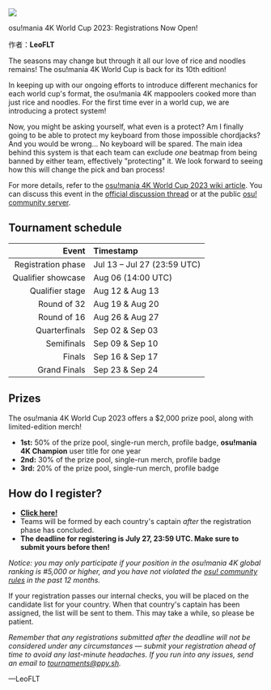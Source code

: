 <img src="https://i.ppy.sh/ea4dae48801f625249505b59a989f4d960aa2d94/68747470733a2f2f6f73752e7070792e73682f77696b692f696d616765732f546f75726e616d656e74732f4d57432f323032335f344b2f696d672f6d7763346b323032332d62616e6e65722e6a7067">

 osu!mania 4K World Cup 2023: Registrations Now Open!

作者：**LeoFLT**

The seasons may change but through it all our love of rice and noodles remains! The osu!mania 4K World Cup is back for its 10th edition!

In keeping up with our ongoing efforts to introduce different mechanics for each world cup's format, the osu!mania 4K mappoolers cooked more than just rice and noodles. For the first time ever in a world cup, we are introducing a protect system!

Now, you might be asking yourself, what even is a protect? Am I finally going to be able to protect my keyboard from those impossible chordjacks? And you would be wrong... No keyboard will be spared. The main idea behind this system is that each team can exclude *one* beatmap from being banned by either team, effectively "protecting" it. We look forward to seeing how this will change the pick and ban process!

For more details, refer to the [osu!mania 4K World Cup 2023 wiki article](https://osu.ppy.sh/wiki/en/Tournaments/MWC/2023_4K). You can discuss this event in the [official discussion thread](https://osu.ppy.sh/community/forums/topics/1792305) or at the public [osu! community server](https://discord.gg/0Vxo9AsejDkGlk3H).

## Tournament schedule

|              Event | Timestamp                   |
| -----------------: | :-------------------------- |
| Registration phase | Jul 13 – Jul 27 (23:59 UTC) |
| Qualifier showcase | Aug 06 (14:00 UTC)          |
|    Qualifier stage | Aug 12 & Aug 13             |
|        Round of 32 | Aug 19 & Aug 20             |
|        Round of 16 | Aug 26 & Aug 27             |
|      Quarterfinals | Sep 02 & Sep 03             |
|         Semifinals | Sep 09 & Sep 10             |
|             Finals | Sep 16 & Sep 17             |
|       Grand Finals | Sep 23 & Sep 24             |

## Prizes

The osu!mania 4K World Cup 2023 offers a $2,000 prize pool, along with limited-edition merch!

- **1st:** 50% of the prize pool, single-run merch, profile badge, **osu!mania 4K Champion** user title for one year
- **2nd:** 30% of the prize pool, single-run merch, profile badge
- **3rd:** 20% of the prize pool, single-run merch, profile badge

## How do I register?

- **[Click here!](https://osu.ppy.sh/community/tournaments/39)**
- Teams will be formed by each country's captain *after* the registration phase has concluded.
- **The deadline for registering is July 27, 23:59 UTC. Make sure to submit yours before then!**

*Notice: you may only participate if your position in the osu!mania 4K global ranking is #5,000 or higher, and you have not violated the [osu! community rules](https://osu.ppy.sh/wiki/en/Rules) in the past 12 months.*

If your registration passes our internal checks, you will be placed on the candidate list for your country. When that country's captain has been assigned, the list will be sent to them. This may take a while, so please be patient.

*Remember that any registrations submitted after the deadline will not be considered under any circumstances — submit your registration ahead of time to avoid any last-minute headaches. If you run into any issues, send an email to [tournaments@ppy.sh](mailto:tournaments@ppy.sh).*

—LeoFLT